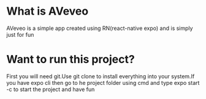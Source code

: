 # What is AVeveo
AVeveo is a simple app created using RN(react-native expo) and is simply just for fun

# Want to run this project?
First you will need git.Use git clone <url> to install everything into your system.If you have expo cli then go to he project folder using cmd and type expo start -c to start the project and have fun
